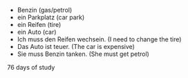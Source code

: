 * Benzin (gas/petrol)
* ein Parkplatz (car park)
* ein Reifen (tire)
* ein Auto (car)
* Ich muss den Reifen wechsein. (I need to change the tire)
* Das Auto ist teuer. (The car is expensive)
* Sie muss Benzin tanken. (She must get petrol)

76 days of study 
